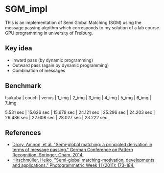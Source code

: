 # SGM_impl

This is an implementation of Semi Global Matching (SGM) using the message passing algrithm which corresponds to my solution of a lab course GPU programming in university of Freiburg.

## Key idea

- Inward pass (by dynamic programming)
- Outward pass (again by dynamic programming)
- Combination of messages

## Benchmark


tsukuba | couch | venus | 1_img | 2_img | 3_img | 4_img | 5_img | 6_img | 7_img

5.531 sec | 15.626 sec | 15.679 sec | 24.121 sec | 25.296 sec | 24.203 sec | 26.486 sec | 22.608 sec | 28.027 sec | 23.222 sec

## References

- [Drory, Amnon, et al. "Semi-global matching: a principled derivation in terms of message passing." German Conference on Pattern Recognition. Springer, Cham, 2014.](https://link.springer.com/chapter/10.1007/978-3-319-11752-2_4)
- [Hirschmüller, Heiko. "Semi-global matching-motivation, developments and applications." Photogrammetric Week 11 (2011): 173-184.](http://elib.dlr.de/73119/)
